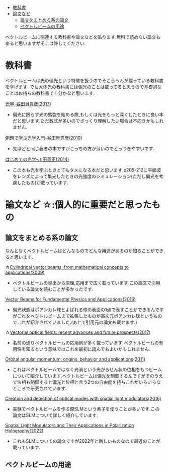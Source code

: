 - [教科書](#教科書)
- [論文など](#論文など)
  - [論文をまとめる系の論文](#論文をまとめる系の論文)
  - [ベクトルビームの用途](#ベクトルビームの用途)


ベクトルビームに関連する教科書や論文などを貼ります.無料で読めない論文もあると思いますがそこは許してください.

# 教科書
ベクトルビームは光の偏光という特徴を扱うのでそこらへんが載っている教科書を挙げます.
でも大体光の教科書には偏光のことは載ってると思うので基礎的なことはお持ちの教科書で十分かなと思います.

[光学-谷田貝豊彦(2017)](https://www.asakura.co.jp/detail.php?book_code=13121)

- 偏光に限らず光の勉強を始める際,もしくは光をもっと深くしたときに良い本だと思います.ただ数式が多いのでざっくり理解したい場合は不向きかもしれません.

[例題で学ぶ光学入門-谷田貝豊彦(2010)](https://www.morikita.co.jp/books/mid/015441)

- 先ほどと同じ著者の本ですがこっちの方が薄いのでとっつきやすいです.

[はじめての光学-川田善正(2014)](https://www.kspub.co.jp/book/detail/1532878.html)

- この本も光を学ぶときとてもタメになる本だと思います.p205-212に平面波をレンズによって集光したときの光強度のシミュレーション(ただし偏光を考慮したもの)が載っています.

# 論文など ☆:個人的に重要だと思ったもの

## 論文をまとめる系の論文

なんとなくベクトルビームはどんなものでどんな用途があるのか知ることができると思います.

☆[Cylindrical vector beams: from mathematical concepts to applications(2009)](https://opg.optica.org/aop/fulltext.cfm?uri=aop-1-1-1&id=176226)

- ベクトルビームの導出から原理,応用まで広く載っています.この論文で引用している論文を読むことが多かったです.

[Vector Beams for Fundamental Physics and Applications(2016)](https://academicworks.cuny.edu/gc_etds/1267/)

- 偏光状態はポアンカレ球とよばれる球の表面の1点で表すことができるんですがこれをベクトルビームまで拡張したものが高次元ポアンカレ球というものでこれが紹介されていました.(あとで引用元の論文も載せます.)

☆[Vectorial optical fields: recent advances and future prospects(2017)](https://www.sciencedirect.com/science/article/abs/pii/S2095927317306333)

- 名前の通りベクトルビームの応用例が多く載っています.ベクトルビームの有用性を知るという意味ではこれを最初に読んでもよいかもしれません.

[Orbital angular momentum: origins, behavior and applications(2011)](https://opg.optica.org/aop/abstract.cfm?uri=aop-3-2-161)

- これはベクトルビームではなく光渦という光がらせん状の位相をもつビームについて紹介しています.ベクトルビームは偏光を制御するんですがそのうえで位相も制御すると偏光と位相と言う2つの自由度を持ちこれがいろいろなところで研究されています.

[Creation and detection of optical modes with spatial light modulators(2016)](https://opg.optica.org/aop/abstract.cfm?uri=aop-8-2-200)

- 実験でベクトルビームを作る際SLMという素子を使うことが多いです.この論文はSLMについて詳しく紹介しています.

[Spatial Light Modulators and Their Applications in Polarization Holography(2022)](https://www.intechopen.com/chapters/83627)

- これもSLMについての論文ですが2022年と新しいものなので最近のことが載っています.

## ベクトルビームの用途


